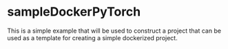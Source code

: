 # sampleDockerPyTorch

This is a simple example that will be used to construct a project
that can be used as a template for creating a simple dockerized
project.




